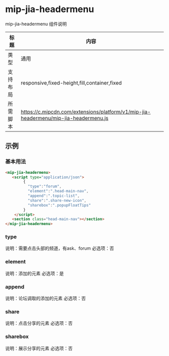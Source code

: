 # mip-jia-headermenu

mip-jia-headermenu 组件说明

标题|内容
----|----
类型|通用
支持布局|responsive,fixed-height,fill,container,fixed
所需脚本|https://c.mipcdn.com/extensions/platform/v1/mip-jia-headermenu/mip-jia-headermenu.js

## 示例

### 基本用法
```html
<mip-jia-headermenu>
   <script type="application/json">
        {
          "type":"forum",
          "element":".head-main-nav",
          "append":".topic-list",
          "share":".share-new-icon",
          "sharebox":".popupFloatTips"
        }
    </script>
   <section class="head-main-nav"></section>
</mip-jia-headermenu>
```

### type
说明：需要点击头部的频道，有ask、forum
必选项：否

### element
说明：添加的元素
必选项：是

### append
说明：论坛调取的添加的元素
必选项：否

### share
说明：点击分享的元素
必选项：否

### sharebox
说明：展示分享的元素
必选项：否
